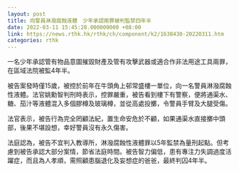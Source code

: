 ```yaml
---
layout: post
title: 向警員淋潑腐蝕液體　少年承認兩罪被判監禁四年半
date: 2022-03-11 15:45:28.000000000 +08:00
link: https://news.rthk.hk/rthk/ch/component/k2/1638430-20220311.htm
categories: rthk
---
```


一名少年承認管有物品意圖摧毀財產及管有攻擊武器或適合作非法用途工具兩罪，在區域法院被監4年半。

被告案發時僅15歲，被控於前年在牛頭角上邨常盛樓一單位，向一名警員淋潑腐蝕性液體。法官姚勳智判刑時表示，控罪嚴重，被告看到樓下有警察，便將通渠水、糖、茄汁等液體混入多個膠樽及玻璃樽，並從高處投擲，令警員手臂及大腿受傷。

法官表示，被告行為完全罔顧法紀，置生命安危於不顧，如果通渠水直接擲中頭部，後果不堪設想，幸好警員沒有永久傷害。

法庭認為，被告不宜判入教導所，淋潑腐蝕性液體罪以5年監禁為量刑起點。但考慮到被告承認大部分案情，節省法庭時間。被告智力偏低，患有專注力失調過度活躍症，而且為人孝順，需照顧患腦退化及妄想症的爸爸，最終判囚4年半。
